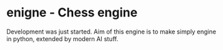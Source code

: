 # enigne - Chess engine
Development was just started. Aim of this engine is to make simply engine in python, extended by modern AI stuff.
